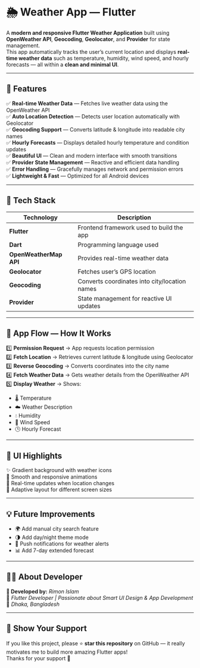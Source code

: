 # 🌦️ Weather App — Flutter

A **modern and responsive Flutter Weather Application** built using **OpenWeather API**, **Geocoding**, **Geolocator**, and **Provider** for state management.  
This app automatically tracks the user’s current location and displays **real-time weather data** such as temperature, humidity, wind speed, and hourly forecasts — all within a **clean and minimal UI**.

---

## 🚀 Features

✅ **Real-time Weather Data** — Fetches live weather data using the OpenWeather API  
✅ **Auto Location Detection** — Detects user location automatically with Geolocator  
✅ **Geocoding Support** — Converts latitude & longitude into readable city names  
✅ **Hourly Forecasts** — Displays detailed hourly temperature and condition updates  
✅ **Beautiful UI** — Clean and modern interface with smooth transitions  
✅ **Provider State Management** — Reactive and efficient data handling  
✅ **Error Handling** — Gracefully manages network and permission errors  
✅ **Lightweight & Fast** — Optimized for all Android devices

---

## 🧠 Tech Stack

| Technology | Description |
|-------------|-------------|
| **Flutter** | Frontend framework used to build the app |
| **Dart** | Programming language used |
| **OpenWeatherMap API** | Provides real-time weather data |
| **Geolocator** | Fetches user’s GPS location |
| **Geocoding** | Converts coordinates into city/location names |
| **Provider** | State management for reactive UI updates |

---

## 📱 App Flow — How It Works

1️⃣ **Permission Request** → App requests location permission  
2️⃣ **Fetch Location** → Retrieves current latitude & longitude using Geolocator  
3️⃣ **Reverse Geocoding** → Converts coordinates into the city name  
4️⃣ **Fetch Weather Data** → Gets weather details from the OpenWeather API  
5️⃣ **Display Weather** → Shows:
- 🌡️ Temperature
- ☁️ Weather Description
- 💧 Humidity
- 💨 Wind Speed
- 🕒 Hourly Forecast

---

## 📸 UI Highlights

✨ Gradient background with weather icons  
🌈 Smooth and responsive animations  
📍 Real-time updates when location changes  
📱 Adaptive layout for different screen sizes

---

## 💡 Future Improvements

- 🌍 Add manual city search feature
- 🌗 Add day/night theme mode
- 🔔 Push notifications for weather alerts
- 📊 Add 7-day extended forecast

---

## 👨‍💻 About Developer

**👋 Developed by:** *Rimon Islam*  
💼 *Flutter Developer | Passionate about Smart UI Design & App Development*  
📍 *Dhaka, Bangladesh*

---

## 🖤 Show Your Support

If you like this project, please ⭐ **star this repository** on GitHub — it really motivates me to build more amazing Flutter apps!  
Thanks for your support 🙌
